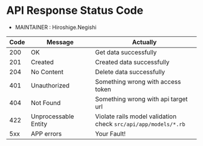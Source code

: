# API Response Status Code

* MAINTAINER : Hiroshige.Negishi <ARMS>

|Code | Message              | Actually                            |
|-----|----------------------|-------------------------------------|
| 200 | OK                   | Get data successfully               |
| 201 | Created              | Created data successfully           |
| 204 | No Content           | Delete data successfully            |
| 401 | Unauthorized         | Something wrong with access token   |
| 404 | Not Found            | Something wrong with api target url |
| 422 | Unprocessable Entity | Violate rails model validation<br>check `src/api/app/models/*.rb`  |
| 5xx | APP errors           | Your Fault!                         |
